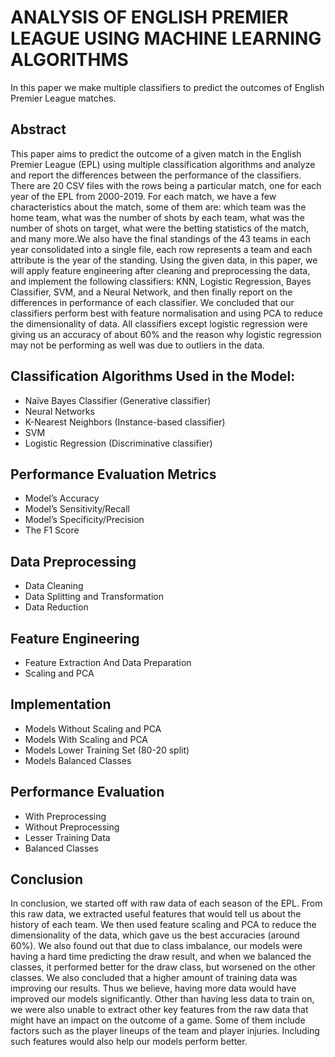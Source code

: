 # ANALYSIS OF ENGLISH PREMIER LEAGUE USING MACHINE LEARNING ALGORITHMS
In this paper we make multiple classifiers to predict the outcomes of English Premier League matches.
## Abstract
This paper aims to predict the outcome of a given match in the English Premier League (EPL) using multiple classification algorithms and analyze and report the differences between the performance of the classifiers. There are 20 CSV files with the rows being a particular match, one for each year of the EPL from 2000-2019. For each match, we have a few characteristics about the match, some of them are: which team was the home team, what was the number of shots by each team, what was the number of shots on target, what were the betting statistics of the match, and many more.We also have the final standings of the 43 teams in each year consolidated into a single file, each row represents a team and each attribute is the year of the standing. Using the given data, in this paper, we will apply feature engineering after cleaning and preprocessing the data, and implement the following classifiers: KNN, Logistic Regression, Bayes Classifier, SVM, and a Neural Network, and then finally report on the differences in performance of each classifier. We concluded that our classifiers perform best with feature normalisation and using PCA to reduce the dimensionality of data. All classifiers except logistic regression were giving us an accuracy of about 60% and the reason why logistic regression may not be performing as well was due to outliers in the data.

## Classification Algorithms Used in the Model:
- Naïve Bayes Classifier (Generative classifier)
- Neural Networks
- K-Nearest Neighbors (Instance-based classifier)
- SVM
- Logistic Regression (Discriminative classifier)

## Performance Evaluation Metrics
- Model’s Accuracy
- Model’s Sensitivity/Recall
- Model’s Specificity/Precision
- The F1 Score

## Data Preprocessing
- Data Cleaning
- Data Splitting and Transformation
- Data Reduction

## Feature Engineering
- Feature Extraction And Data Preparation
- Scaling and PCA

## Implementation
- Models Without Scaling and PCA
- Models With Scaling and PCA
- Models Lower Training Set (80-20 split)
- Models Balanced Classes

## Performance Evaluation
- With Preprocessing
- Without Preprocessing
- Lesser Training Data
- Balanced Classes

## Conclusion
In conclusion, we started off with raw data of each season of the EPL. From this raw data, we extracted useful features that would tell us about the history of each team. We then used feature scaling and PCA to reduce the dimensionality of the data, which gave us the best accuracies (around 60%). We also found out that due to class imbalance, our models were having a hard time predicting the draw result, and when we balanced the
classes, it performed better for the draw class, but worsened on the other classes. We also concluded that a higher amount of training data was improving our results. Thus we believe, having more data would have improved our models significantly. Other than having less data to train on, we were also unable to extract other key features from the raw data that might have an impact on the outcome of a game. Some of them include factors such as the player lineups of the team and player injuries. Including such features would also help our models perform better.